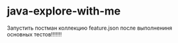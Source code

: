 # java-explore-with-me
Запустить постман коллекцию feature.json после выполнениня основных тестов!!!!!!!
